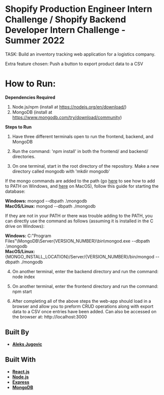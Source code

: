 # Shopify Production Engineer Intern Challenge / Shopify Backend Developer Intern Challenge - Summer 2022

TASK: Build an inventory tracking web application for a logistics company.

Extra feature chosen: Push a button to export product data to a CSV

# How to Run:

**Dependencies Required**
1) Node.js/npm (install at https://nodejs.org/en/download/)
2) MongoDB (install at https://www.mongodb.com/try/download/community)

**Steps to Run**
1) Have three different terminals open to run the frontend, backend, and MongoDB

2) Run the command: 'npm install' in both the frontend/ and backend/ directories.

3) On one terminal, start in the root directory of the repository. Make a new directory called mongodb with 'mkdir mongodb'

If the mongo commands are added to the path (go [here](https://dangphongvanthanh.wordpress.com/2017/06/12/add-mongos-bin-folder-to-the-path-environment-variable/) to see how to add to PATH on Windows, and [here](https://stackoverflow.com/questions/24306398/how-to-add-mongo-commands-to-path-on-mac-osx) on MacOS), follow this guide for starting the database:

**Windows:** mongod --dbpath .\mongodb\
**MacOS/Linux:** mongod --dbpath ./mongodb

If they are not in your PATH or there was trouble adding to the PATH, you can directly use the command as follows (assuming it is installed in the C drive on Windows):

**Windows:** C:"Program Files"\MongoDB\Server\{VERSION_NUMBER}\bin\mongod.exe --dbpath .\mongodb\
**MacOS/Linux:** {MONGO_INSTALL_LOCATION}/Server/{VERSION_NUMBER}/bin/mongod --dbpath ./mongodb

4) On another terminal, enter the backend directory and run the command: node index

5) On another terminal, enter the frontend directory and run the command: npm start

6) After completing all of the above steps the web-app should load in a browser and allow you to preform CRUD operations along with export data to a CSV once entries have been added. Can also be accessed on the browser at: http://localhost:3000

## Built By

- **[Aleks Jugovic](https://github.com/Aleksjug)**

## Built With

- **[React.js](https://reactjs.org/)**
- **[Node.js](https://nodejs.org/)**
- **[Express](https://expressjs.com/)**
- **[MongoDB](https://www.mongodb.com/)**
